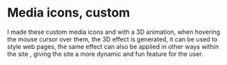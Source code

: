 # Media icons, custom
 I made these custom media icons and with a 3D animation, when hovering the mouse cursor over them, the 3D effect is generated, it can be used to style web pages, the same effect can also be applied in other ways within the site , giving the site a more dynamic and fun feature for the user.
